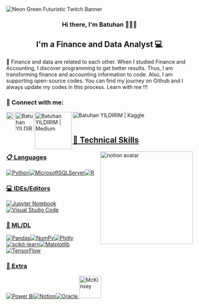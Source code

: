 ![Neon Green Futuristic Twitch Banner](https://user-images.githubusercontent.com/110935969/230604400-b46925c4-0cfd-4a60-96d7-b3eb52fbccc4.png)

<h3 align="center">
Hi there, I'm Batuhan</a> 👨🏻‍💻
</h3>
<h3 align="left">
</h3>

<h2 align="center">
I'm a Finance and Data Analyst 💻
</h2> 

:round_pushpin: Finance and data are related to each other. When I studied Finance and Accounting, I discover programming to get better results. Thus, I am transforming finance and accounting information to code. Also, I am supporting open-source codes. You can find my journey on Github and I always update my codes in this process. Learn with me !!!

### 🤝 Connect with me:
<a href="https://www.linkedin.com/in/batuhannyildirim/"><img align="left" src="https://raw.githubusercontent.com/yushi1007/yushi1007/main/images/linkedin.svg" alt="Batuhan YILDIRIM | LinkedIn" width="21px"/></a>
<a href="https://twitter.com/batuhan1148"><img align="left" src="https://img.shields.io/badge/X-%23000000.svg?style=for-the-badge&logo=X&logoColor=white" alt="Batuhan YILDIRIM | Twitter" width="50px"/></a>
<a href="https://medium.com/@BatuhanYildirim1148"><img align="left" src="https://img.shields.io/badge/Medium-12100E?style=for-the-badge&logo=medium&logoColor=white" alt="Batuhan YILDIRIM | Medium" width="100px"/></a><a href="https://www.kaggle.com/ecobooster"><img align="left" src="https://img.shields.io/badge/Kaggle-035a7d?style=for-the-badge&logo=kaggle&logoColor=white" alt="Batuhan YILDIRIM | Kaggle" /></br>
</br>


## 💼 Technical Skills

<img src="https://github.com/Ybatuhan-EcoBooster/NotionFinanceProject/assets/110935969/085b1e7b-f2ae-4c85-b81f-9c4e366b5d71" alt="notion avatar" width="250" height="250" align="right">

### 📋 Languages
![Python](https://img.shields.io/badge/python-3670A0?style=for-the-badge&logo=python&logoColor=ffdd54)![MicrosoftSQLServer](https://img.shields.io/badge/Microsoft%20SQL%20Server-CC2927?style=for-the-badge&logo=microsoft%20sql%20server&logoColor=white)![R](https://img.shields.io/badge/r-%23276DC3.svg?style=for-the-badge&logo=r&logoColor=white)

### 💻 IDEs/Editors
![Jupyter Notebook](https://img.shields.io/badge/jupyter-%23FA0F00.svg?style=for-the-badge&logo=jupyter&logoColor=white)![Visual Studio Code](https://img.shields.io/badge/Visual%20Studio%20Code-0078d7.svg?style=for-the-badge&logo=visual-studio-code&logoColor=white)

### 🧭 ML/DL
![Pandas](https://img.shields.io/badge/pandas-%23150458.svg?style=for-the-badge&logo=pandas&logoColor=white)![NumPy](https://img.shields.io/badge/numpy-%23013243.svg?style=for-the-badge&logo=numpy&logoColor=white)![Plotly](https://img.shields.io/badge/Plotly-%233F4F75.svg?style=for-the-badge&logo=plotly&logoColor=white)![scikit-learn](https://img.shields.io/badge/scikit--learn-%23F7931E.svg?style=for-the-badge&logo=scikit-learn&logoColor=white)![Matplotlib](https://img.shields.io/badge/Matplotlib-%23ffffff.svg?style=for-the-badge&logo=Matplotlib&logoColor=black)![TensorFlow](https://img.shields.io/badge/TensorFlow-%23FF6F00.svg?style=for-the-badge&logo=TensorFlow&logoColor=white)

### 🎯 Extra 
![Power Bi](https://img.shields.io/badge/power_bi-F2C811?style=for-the-badge&logo=powerbi&logoColor=black)![Notion](https://img.shields.io/badge/Notion-%23000000.svg?style=for-the-badge&logo=notion&logoColor=white)![Oracle](https://img.shields.io/badge/Oracle-F80000?style=for-the-badge&logo=oracle&logoColor=white)
<img src="https://images.credly.com/size/220x220/images/47a284dc-266a-4e74-bb5e-f41df1d6edcb/image.png" alt="McKinsey" width="60" height="60" align="center-left">

